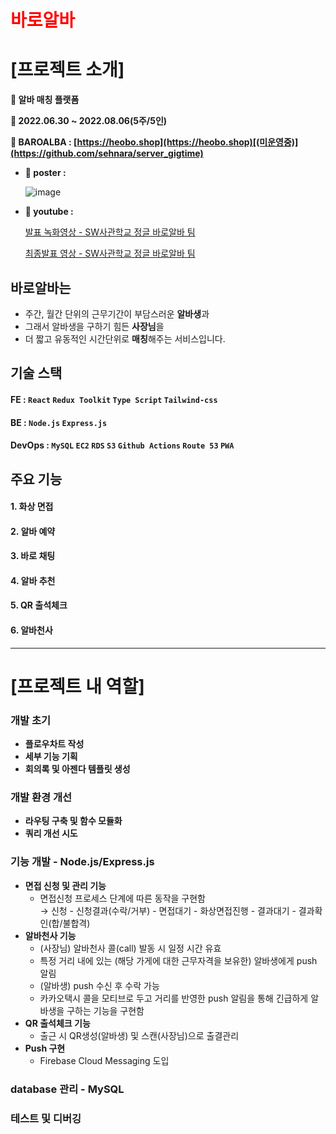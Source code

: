 <h1 style="color:red">바로알바</h1>

# [프로젝트 소개]

**🌱 알바 매칭 플랫폼**

**🌱 2022.06.30 ~ 2022.08.06(5주/5인)**

**🌱 BAROALBA : [https://heobo.shop](https://heobo.shop)[(미운영중)](https://github.com/sehnara/server_gigtime)**

- **🌱 poster :**
    
    ![image](https://user-images.githubusercontent.com/68524314/196237510-8c158881-7cbd-4373-8ec3-c7fbce054c59.png)
    
- **🌱 youtube :**
    
    [발표 녹화영상 - SW사관학교 정글 바로알바 팀](https://www.youtube.com/watch?v=EM6j4d8KUIQ)
    
    [최종발표 영상 - SW사관학교 정글 바로알바 팀](https://www.youtube.com/watch?v=A0XfqAzDDGw&feature=youtu.be)
    

## 바로알바는

- 주간, 월간 단위의 근무기간이 부담스러운 **알바생**과
- 그래서 알바생을 구하기 힘든 **사장님**을
- 더 짧고 유동적인 시간단위로 **매칭**해주는 서비스입니다.


## 기술 스택

#### FE : `React` `Redux Toolkit` `Type Script` `Tailwind-css`

#### BE : `Node.js` `Express.js`

#### DevOps : `MySQL` `EC2` `RDS` `S3` `Github Actions` `Route 53` `PWA`

## 주요 기능

#### 1. 화상 면접
<!-- ![image](https://user-images.githubusercontent.com/68524314/196235931-e82204e8-4290-4ca2-a70b-f5ee77a3660c.png) -->
#### 2. 알바 예약
<!-- ![image](https://user-images.githubusercontent.com/68524314/196235507-b24e80e9-d758-4361-81e8-95d30d323c41.png) -->
#### 3. 바로 채팅
<!-- ![image](https://user-images.githubusercontent.com/68524314/196235558-ef9c752d-7eb4-4709-aa4a-19cedda8d22e.png) -->
#### 4. 알바 추천
<!-- ![image](https://user-images.githubusercontent.com/68524314/196236361-d737cfe1-d61e-4dad-9d49-97fef78e0136.png) -->
#### 5. QR 출석체크
<!-- ![image](https://user-images.githubusercontent.com/68524314/196236205-e2396afa-c849-434d-ae4d-0fa1b2cda4d4.png) -->
#### 6. 알바천사
<!-- ![image](https://user-images.githubusercontent.com/68524314/196236255-9efcc734-8eb6-4520-99b3-664620e350f0.png) -->


---
# [프로젝트 내 역할]

### 개발 초기
- **플로우차트 작성**
- **세부 기능 기획**
- **회의록 및 아젠다 템플릿 생성**

### 개발 환경 개선
- **라우팅 구축 및 함수 모듈화**
- **쿼리 개선 시도**

### 기능 개발 - Node.js/Express.js
- **면접 신청 및 관리 기능**
    - 면접신청 프로세스 단계에 따른 동작을 구현함        
        → 신청 - 신청결과(수락/거부) - 면접대기 - 화상면접진행 - 결과대기 - 결과확인(합/불합격)        
- **알바천사 기능**
    - (사장님) 알바천사 콜(call) 발동 시 일정 시간 유효
    - 특정 거리 내에 있는 (해당 가게에 대한 근무자격을 보유한) 알바생에게 push 알림
    - (알바생) push 수신 후 수락 가능        
    - 카카오택시 콜을 모티브로 두고 거리를 반영한 push 알림을 통해 긴급하게 알바생을 구하는 기능을 구현함
- **QR 출석체크 기능**
    - 출근 시 QR생성(알바생) 및 스캔(사장님)으로 출결관리
- **Push 구현**
    - Firebase Cloud Messaging 도입

### database 관리 - MySQL

### 테스트 및 디버깅
